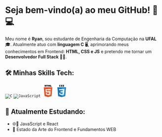 # Seja bem-vindo(a) ao meu GitHub! 👋💻

Meu nome é **Ryan**, sou estudante de Engenharia da Computação na **UFAL** 🎓. Atualmente atuo com **linguagem C** 🖥️, aprimorando meus conhecimentos em Frontend: **HTML, CSS e JS** e pretendo me tornar um **Desenvolvedor Full Stack** 👨‍💻.

## 🛠️ Minhas Skills Tech: 

<code><img height="40" src="https://raw.githubusercontent.com/jmnote/z-icons/master/svg/c.svg" alt="C" title="Linguagem C"/></code>
<code><img height="40" src="https://raw.githubusercontent.com/jmnote/z-icons/master/svg/javascript.svg" alt="JavaScript" title="JavaScript"/></code>
<code><img height="40" src="https://raw.githubusercontent.com/devicons/devicon/master/icons/html5/html5-original-wordmark.svg" alt="HTML5" title="HTML5"/></code>
<code><img height="40" src="https://raw.githubusercontent.com/devicons/devicon/master/icons/css3/css3-original-wordmark.svg" alt="CSS3" title="CSS3"/></code>

## 📌 Atualmente Estudando:
- 🌐🎨 JavaScript e React
- 🚀 Estado da Arte do Frontend e Fundamentos WEB
